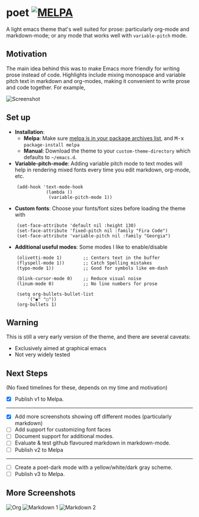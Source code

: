 # poet [![MELPA](https://melpa.org/packages/poet-theme-badge.svg)](https://melpa.org/#/poet-theme)
A light emacs theme that's well suited for prose: particularly org-mode and markdown-mode; or any mode that works well with `variable-pitch` mode.

## Motivation
The main idea behind this was to make Emacs more friendly for writing prose instead of code. Highlights include mixing monospace and variable pitch text in markdown and org-modes, making it convenient to write prose and code together. For example,

![Screenshot](https://github.com/kunalb/poet/raw/master/screenshot.png)

## Set up
- **Installation**: 
  - **Melpa**: Make sure [melpa is in your package archives list](https://melpa.org/#/getting-started), and <kbd>M-x</kbd> `package-install melpa`
  - **Manual**: Download the theme to your `custom-theme-directory` which defaults to `~/emacs.d`.
- **Variable-pitch-mode**: Adding variable pitch mode to text modes will help in rendering mixed fonts every time you edit  markdown, org-mode, etc.
```
    (add-hook 'text-mode-hook
               (lambda ()
                (variable-pitch-mode 1))
```
- **Custom fonts**: Choose your fonts/font sizes before loading the theme with
```
    (set-face-attribute 'default nil :height 130)
    (set-face-attribute 'fixed-pitch nil :family "Fira Code")
    (set-face-attribute 'variable-pitch nil :family "Georgia")
```
- **Additional useful modes**: Some modes I like to enable/disable
```
    (olivetti-mode 1)        ;; Centers text in the buffer
    (flyspell-mode 1))       ;; Catch Spelling mistakes
    (typo-mode 1))           ;; Good for symbols like em-dash

    (blink-cursor-mode 0)    ;; Reduce visual noise
    (linum-mode 0)           ;; No line numbers for prose

    (setq org-bullets-bullet-list
        '("◉" "○"))
    (org-bullets 1)
```

## Warning
This is still a very early version of the theme, and there are several caveats:
- Exclusively aimed at graphical emacs
- Not very widely tested

## Next Steps
(No fixed timelines for these, depends on my time and motivation)
- [x] Publish v1 to Melpa.
---
- [x] Add more screenshots showing off different modes (particularly markdown)
- [ ] Add support for customizing font faces
- [ ] Document support for additional modes.
- [ ] Evaluate & test github flavoured markdown in markdown-mode.
- [ ] Publish v2 to Melpa
---
- [ ] Create a poet-dark mode with a yellow/white/dark gray scheme.
- [ ] Publish v3 to Melpa.

## More Screenshots
![Org](https://github.com/kunalb/poet/raw/master/org.png)
![Markdown 1](https://github.com/kunalb/poet/raw/master/md1.png)
![Markdown 2](https://github.com/kunalb/poet/raw/master/md2.png)


